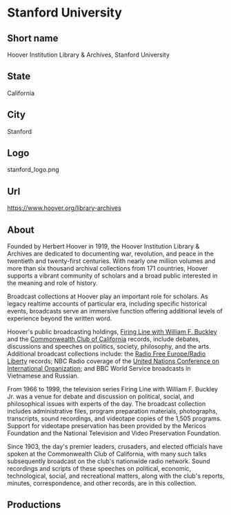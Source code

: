 # Stanford University

## Short name

Hoover Institution Library &amp; Archives, Stanford University

## State

California

## City

Stanford

## Logo

stanford\_logo.png


## Url

https://www.hoover.org/library-archives

## About

Founded by Herbert Hoover in 1919, the Hoover Institution Library & Archives are dedicated to documenting war, revolution, and peace in the twentieth and twenty-first centuries. With nearly one million volumes and more than six thousand archival collections from 171 countries, Hoover supports a vibrant community of scholars and a broad public interested in the meaning and role of history.

Broadcast collections at Hoover play an important role for scholars. As legacy realtime accounts of particular era, including specific historical events, broadcasts serve an immersive function offering additional levels of experience beyond the written word.

Hoover's public broadcasting holdings, [Firing Line with William F. Buckley](https://www.hoover.org/library-archives/collections/firing-line) and the [Commonwealth Club of California](https://www.hoover.org/library-archives/collections/commonwealth-club-california-records) records, include debates, discussions and speeches on politics, society, philosophy, and the arts. Additional broadcast collections include: the [Radio Free Europe/Radio Liberty](https://www.hoover.org/library-archives/collections/radio-free-europeradio-liberty-records) records; NBC Radio coverage of the [United Nations Conference on International Organization](https://www.hoover.org/library-archives/collections/united-nations-conference-international-organization-proceedings-1945); and BBC World Service broadcasts in Vietnamese and Russian.

From 1966 to 1999, the television series Firing Line with William F. Buckley Jr. was a venue for debate and discussion on political, social, and philosophical issues with experts of the day. The broadcast collection includes administrative files, program preparation materials, photographs, transcripts, sound recordings, and videotape copies of the 1,505 programs. Support for videotape preservation has been provided by the Mericos Foundation and the National Television and Video Preservation Foundation.

Since 1903, the day's premier leaders, crusaders, and elected officials have spoken at the Commonwealth Club of California, with many such talks subsequently broadcast on the club's nationwide radio network. Sound recordings and scripts of these speeches on political, economic, technological, social, and recreational matters, along with the club's reports, minutes, correspondence, and other records, are in this collection.


## Productions


